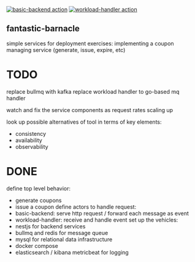 [![basic-backend action](https://github.com/Innfi/fantastic-barnacle/actions/workflows/action.basic-backend.yaml/badge.svg)](https://github.com/Innfi/fantastic-barnacle/actions/workflows/action.basic-backend.yaml)
[![workload-handler action](https://github.com/Innfi/fantastic-barnacle/actions/workflows/action.workload-handler.yaml/badge.svg)](https://github.com/Innfi/fantastic-barnacle/actions/workflows/action.workload-handler.yaml)

## fantastic-barnacle

simple services for deployment exercises: implementing a coupon managing service
 (generate, issue, expire, etc)

# TODO
replace bullmq with kafka 
replace workload handler to go-based mq handler

watch and fix the service components as request rates scaling up 

look up possible alternatives of tool in terms of key elements:
  - consistency
  - availability
  - observability

# DONE
define top level behavior:
  - generate coupons
  - issue a coupon
define actors to handle request:
  - basic-backend: serve http request / forward each message as event
  - workload-handler: receive and handle event
set up the vehicles:
  - nestjs for backend services
  - bullmq and redis for message queue
  - mysql for relational data
infrastructure
  - docker compose
  - elasticsearch / kibana metricbeat for logging

